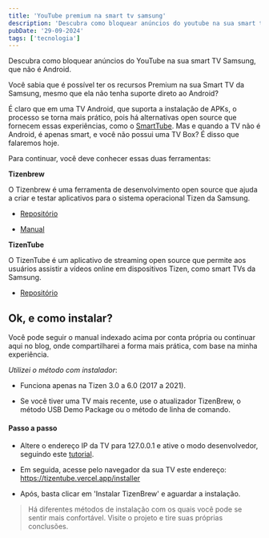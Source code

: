 ```yaml
---
title: 'YouTube premium na smart tv samsung'
description: 'Descubra como bloquear anúncios do youtube na sua smart tv samsung, que não é android.'
pubDate: '29-09-2024'
tags: ['tecnologia']
---
```


Descubra como bloquear anúncios do YouTube na sua smart TV Samsung, que não é Android.

Você sabia que é possível ter os recursos Premium na sua Smart TV da Samsung, mesmo que ela não tenha suporte direto ao Android?

É claro que em uma TV Android, que suporta a instalação de APKs, o processo se torna mais prático, pois há alternativas open source que fornecem essas experiências, como o [SmartTube](https://github.com/yuliskov/SmartTube). Mas e quando a TV não é Android, é apenas smart, e você não possui uma TV Box? É disso que falaremos hoje.

Para continuar, você deve conhecer essas duas ferramentas:

**Tizenbrew**

O Tizenbrew é uma ferramenta de desenvolvimento open source que ajuda a criar e testar aplicativos para o sistema operacional Tizen da Samsung.

- [Repositório](https://github.com/reisxd/TizenBrew?tab=readme-ov-file)

- [Manual](https://github.com/reisxd/TizenBrew/blob/main/docs/README.md)

**TizenTube**

O TizenTube é um aplicativo de streaming open source que permite aos usuários assistir a vídeos online em dispositivos Tizen, como smart TVs da Samsung.

- [Repositório](https://github.com/reisxd/TizenTube)

## Ok, e como instalar? 

Você pode seguir o manual indexado acima por conta própria ou continuar aqui no blog, onde compartilharei a forma mais prática, com base na minha experiência.

*Utilizei o método com instalador*:

- Funciona apenas na Tizen 3.0 a 6.0 (2017 a 2021).
  
- Se você tiver uma TV mais recente, use o atualizador TizenBrew, o método USB Demo Package ou o método de linha de comando.
  
#### Passo a passo

- Altere o endereço IP da TV para 127.0.0.1 e ative o modo desenvolvedor, seguindo este [tutorial](https://developer.samsung.com/smarttv/develop/getting-started/using-sdk/tv-device.html#Connecting-the-TV-and-SDK).
  
- Em seguida, acesse pelo navegador da sua TV este endereço: https://tizentube.vercel.app/installer
  
- Após, basta clicar em 'Instalar TizenBrew' e aguardar a instalação.
  
> Há diferentes métodos de instalação com os quais você pode se sentir mais confortável. Visite o projeto e tire suas próprias conclusões.